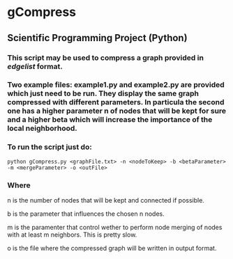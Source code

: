 # gCompress
## Scientific Programming Project (Python)

### This script may be used to compress a graph provided in _edgelist_ format.

### Two example files: example1.py and example2.py are provided which just need to be run. They display the same graph compressed with different parameters. In particula the second one has a higher parameter n of nodes that will be kept for sure and a higher beta which will increase the importance of the local neighborhood.

### To run the script just do:
```
python gCompress.py <graphFile.txt> -n <nodeToKeep> -b <betaParameter> -m <mergeParameter> -o <outFile>
```

### Where

n is the number of nodes that will be kept and connected if possible.


b is the parameter that influences the chosen n nodes.

m is the paramenter that control wether to perform node merging of nodes with at least m neighbors. This is pretty slow.

o is the file where the compressed graph will be written in output format.
